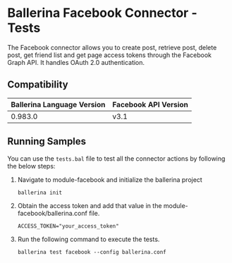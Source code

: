 # Ballerina Facebook Connector - Tests
The Facebook connector allows you to create post, retrieve post, delete post, get friend list and get page access tokens through the Facebook Graph API. It handles OAuth 2.0 authentication.


## Compatibility

| Ballerina Language Version  | Facebook API Version |
| ----------------------------| ---------------------|
|  0.983.0                    |   v3.1               |


## Running Samples
You can use the `tests.bal` file to test all the connector actions by following the below steps:
1. Navigate to module-facebook and initialize the ballerina project
    ```
    ballerina init
    ```

2. Obtain the access token and add that value in the module-facebook/ballerina.conf file.
    ```
    ACCESS_TOKEN="your_access_token"
    ```

4. Run the following command to execute the tests.
    ```
    ballerina test facebook --config ballerina.conf
    ```

